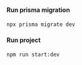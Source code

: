 #### Run prisma migration

```
npx prisma migrate dev
```

#### Run project

```
npm run start:dev
```
